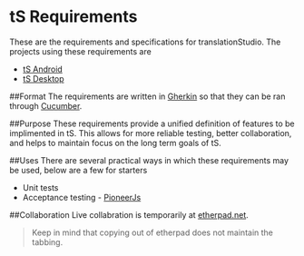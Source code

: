 # tS Requirements
These are the requirements and specifications for translationStudio. The projects using these requirements are

* [tS Android](https://github.com/Door43/translationStudio2)
* [tS Desktop](https://github.com/unfoldingWord-dev/ts-desktop)

##Format
The requirements are written in [Gherkin](https://github.com/cucumber/cucumber/wiki/Gherkin) so that they can be ran through [Cucumber](https://cukes.info/).

##Purpose
These requirements provide a unified definition of features to be implimented in tS. This allows for more reliable testing, better collaboration, and helps to maintain focus on the long term goals of tS.

##Uses
There are several practical ways in which these requirements may be used, below are a few for starters

* Unit tests
* Acceptance testing - [PioneerJs](http://pioneerjs.com/)

##Collaboration
Live collabration is temporarily at [etherpad.net](https://etherpad.net/p/userstories).
> Keep in mind that copying out of etherpad does not maintain the tabbing.
